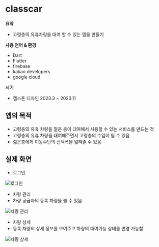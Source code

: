 # classcar

**요약**

- 고령층의 유휴차량을 대여 할 수 있는 앱을 만들기

**사용 언어 & 환경**

- Dart
- Flutter
- firebase
- kakao developers
- google cloud

**시기**

- 캡스톤 디자인 2023.3 ~ 2023.11

## 앱의 목적

- 고령층의 유휴 차량을 젊은 층이 대여해서 사용할 수 있는 서비스를 만드는 것
- 고령층의 유휴 차량을 대여해주면서 고령층의 수입이 될 수 있음
- 젊은층에게 이동수단의 선택폭을 넓혀줄 수 있음

## 실제 화면
- 로그인

![로그인](https://github.com/user-attachments/assets/83fbac08-7baf-4aea-8ab8-f634e0ff7fc1)

- 차량 관리
- 차량 공급자의 등록 차량을 볼 수 있음

![차량 관리](https://github.com/user-attachments/assets/c789f737-0498-48cc-ad49-fb7f107cb269)

- 차량 상세
- 등록 차량의 상세 정보를 보여주고 차량의 대여가능 상태를 변경 가능함

![차량 상세](https://github.com/user-attachments/assets/a927d186-7d2b-4a6d-82fa-ac22b91bc588)

